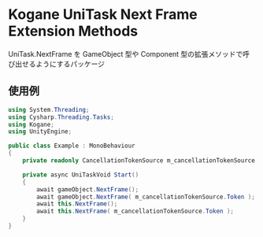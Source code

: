 # Kogane UniTask Next Frame Extension Methods

UniTask.NextFrame を GameObject 型や Component 型の拡張メソッドで呼び出せるようにするパッケージ

## 使用例

```csharp
using System.Threading;
using Cysharp.Threading.Tasks;
using Kogane;
using UnityEngine;

public class Example : MonoBehaviour
{
    private readonly CancellationTokenSource m_cancellationTokenSource = new();

    private async UniTaskVoid Start()
    {
        await gameObject.NextFrame();
        await gameObject.NextFrame( m_cancellationTokenSource.Token );
        await this.NextFrame();
        await this.NextFrame( m_cancellationTokenSource.Token );
    }
}
```